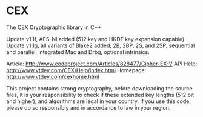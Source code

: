 # CEX
The CEX Cryptographic library in C++

Update v1.1f, AES-NI added (512 key and HKDF key expansion capable).
Update v1.1g, all variants of Blake2 added; 2B, 2BP, 2S, and 2SP, sequential and parallel, integrated Mac and Drbg, optional intrinsics.

Article: http://www.codeproject.com/Articles/828477/Cipher-EX-V
API Help: http://www.vtdev.com/CEX/Help/index.html
Homepage: http://www.vtdev.com/cexhome.html

This project contains strong cryptography, before downloading the source files, 
it is your responsibility to check if these extended key lengths (512 bit and higher), and algorithms are legal in your country. 
If you use this code, please do so responsibly and in accordance to law in your region.
